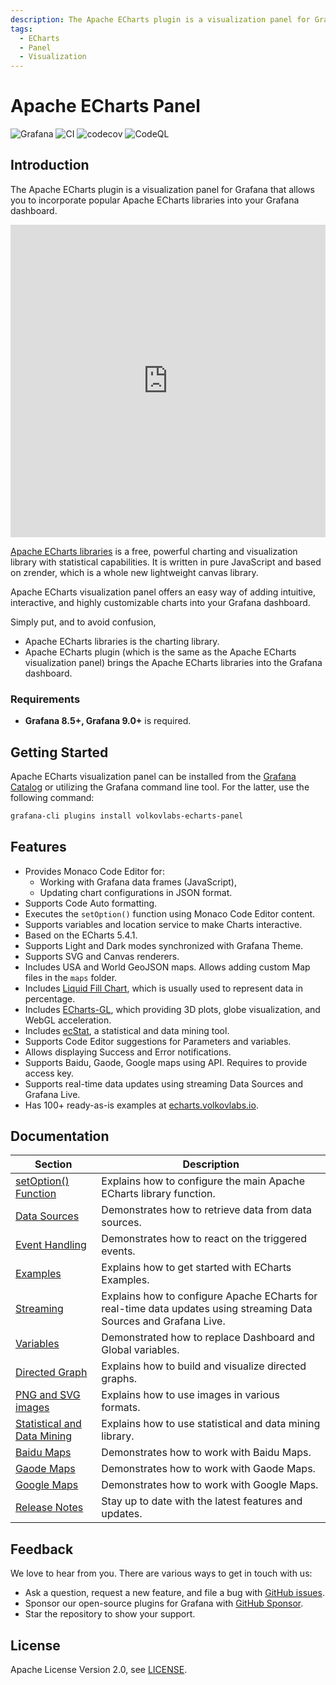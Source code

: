 ```yaml
---
description: The Apache ECharts plugin is a visualization panel for Grafana that allows you to incorporate popular Apache ECharts libraries into your Grafana dashboard.
tags:
  - ECharts
  - Panel
  - Visualization
---
```


# Apache ECharts Panel

![Grafana](https://img.shields.io/badge/Grafana-9.3.1-orange)
![CI](https://github.com/volkovlabs/volkovlabs-echarts-panel/workflows/CI/badge.svg)
![codecov](https://codecov.io/gh/VolkovLabs/volkovlabs-echarts-panel/branch/main/graph/badge.svg)
![CodeQL](https://github.com/VolkovLabs/volkovlabs-echarts-panel/actions/workflows/codeql-analysis.yml/badge.svg)

## Introduction

The Apache ECharts plugin is a visualization panel for Grafana that allows you to incorporate popular Apache ECharts libraries into your Grafana dashboard.

<iframe width="100%" height="500" src="https://www.youtube.com/embed/DxqCrBEmrQw" title="Apache Echarts panel for Grafana | How to create modern dashboards in Grafana | Echarts Tutorial" frameBorder="0" allow="accelerometer; autoplay; clipboard-write; encrypted-media; gyroscope; picture-in-picture" allowFullScreen></iframe>

[Apache ECharts libraries](https://echarts.apache.org/en/index.html) is a free, powerful charting and visualization library with statistical capabilities. It is written in pure JavaScript and based on zrender, which is a whole new lightweight canvas library.

Apache ECharts visualization panel offers an easy way of adding intuitive, interactive, and highly customizable charts into your Grafana dashboard. 

Simply put, and to avoid confusion, 
 - Apache ECharts libraries is the charting library.
 - Apache ECharts plugin (which is the same as the Apache ECharts visualization panel) brings the Apache ECharts libraries into the Grafana dashboard.

### Requirements

- **Grafana 8.5+, Grafana 9.0+** is required.

## Getting Started

Apache ECharts visualization panel can be installed from the [Grafana Catalog](https://grafana.com/grafana/plugins/volkovlabs-echarts-panel/) or utilizing the Grafana command line tool. For the latter, use the following command:

```bash
grafana-cli plugins install volkovlabs-echarts-panel
```

## Features

- Provides Monaco Code Editor for:
   - Working with Grafana data frames (JavaScript),
   - Updating chart configurations in JSON format.
- Supports Code Auto formatting.
- Executes the `setOption()` function using Monaco Code Editor content.
- Supports variables and location service to make Charts interactive.
- Based on the ECharts 5.4.1.
- Supports Light and Dark modes synchronized with Grafana Theme.
- Supports SVG and Canvas renderers.
- Includes USA and World GeoJSON maps. Allows adding custom Map files in the `maps` folder.
- Includes [Liquid Fill Chart](https://github.com/ecomfe/echarts-liquidfill), which is usually used to represent data in percentage.
- Includes [ECharts-GL](https://github.com/ecomfe/echarts-gl), which providing 3D plots, globe visualization, and WebGL acceleration.
- Includes [ecStat](https://github.com/ecomfe/echarts-stat), a statistical and data mining tool.
- Supports Code Editor suggestions for Parameters and variables.
- Allows displaying Success and Error notifications.
- Supports Baidu, Gaode, Google maps using API. Requires to provide access key.
- Supports real-time data updates using streaming Data Sources and Grafana Live.
- Has 100+ ready-as-is examples at [echarts.volkovlabs.io](https://echarts.volkovlabs.io).

## Documentation

| Section | Description |
| -- | -- |
| [setOption() Function](options) | Explains how to configure the main Apache ECharts library function. |
| [Data Sources](datasources) | Demonstrates how to retrieve data from data sources. |
| [Event Handling](events) | Demonstrates how to react on the triggered events. |
| [Examples](examples) | Explains how to get started with ECharts Examples. |
| [Streaming](streaming) | Explains how to configure Apache ECharts for real-time data updates using streaming Data Sources and Grafana Live. |
| [Variables](variables) | Demonstrated how to replace Dashboard and Global variables. |
| [Directed Graph](tutorials/graph) | Explains how to build and visualize directed graphs. |
| [PNG and SVG images](tutorials/images) | Explains how to use images in various formats. |
| [Statistical and Data Mining](tutorials/ecstat) | Explains how to use statistical and data mining library. |
| [Baidu Maps](maps/baidu) | Demonstrates how to work with Baidu Maps. |
| [Gaode Maps](maps/gaode) | Demonstrates how to work with Gaode Maps.|
| [Google Maps](maps/google)| Demonstrates how to work with Google Maps. |
| [Release Notes](release) | Stay up to date with the latest features and updates. |

## Feedback

We love to hear from you. There are various ways to get in touch with us:

- Ask a question, request a new feature, and file a bug with [GitHub issues](https://github.com/volkovlabs/volkovlabs-echarts-panel/issues/new/choose).
- Sponsor our open-source plugins for Grafana with [GitHub Sponsor](https://github.com/sponsors/VolkovLabs).
- Star the repository to show your support.

## License

Apache License Version 2.0, see [LICENSE](https://github.com/volkovlabs/volkovlabs-echarts-panel/blob/main/LICENSE).
